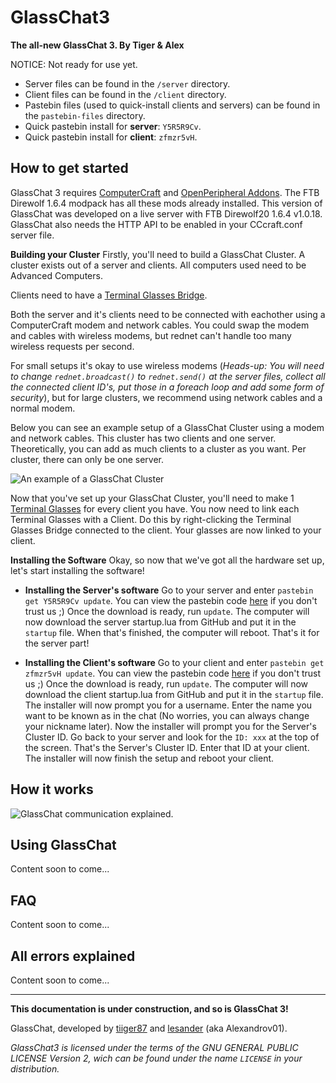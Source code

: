 GlassChat3
==========
**The all-new GlassChat 3. By Tiger & Alex**

NOTICE: Not ready for use yet.

- Server files can be found in the `/server` directory.
- Client files can be found in the `/client` directory.
- Pastebin files (used to quick-install clients and servers) can be found in the `pastebin-files` directory.
- Quick pastebin install for **server**: `Y5R5R9Cv`.
- Quick pastebin install for **client**: `zfmzr5vH`.

## How to get started ##
GlassChat 3 requires [ComputerCraft](http://computercraft.info) and [OpenPeripheral Addons](http://openmods.info/). 
The FTB Direwolf 1.6.4 modpack has all these mods already installed. This version of GlassChat was developed on a live server with FTB Direwolf20 1.6.4 v1.0.18. GlassChat also needs the HTTP API to be enabled in your CCcraft.conf  server file.

**Building your Cluster**
Firstly, you'll need to build a GlassChat Cluster. A cluster exists out of a server and clients. All computers used need to be Advanced Computers. 

Clients need to have a [Terminal Glasses Bridge](http://wiki.technicpack.net/Terminal_Glasses_Bridge). 

Both the server and it's clients need to be connected with eachother using a ComputerCraft modem and network cables. You could swap the modem and cables with wireless modems, but rednet can't handle too many wireless requests per second. 

For small setups it's okay to use wireless modems (*Heads-up: You will need to change `rednet.broadcast()` to `rednet.send()` at the server files, collect all the connected client ID's, put those in a foreach loop and add some form of security*), but for large clusters, we recommend using network cables and a normal modem.

Below you can see an example setup of a GlassChat Cluster using a modem and network cables. This cluster has two clients and one server. Theoretically, you can add as much clients to a cluster as you want. Per cluster, there can only be one server.

![An example of a GlassChat Cluster](http://assets.gingergaming.com/img/glasschat/setup.png)

Now that you've set up your GlassChat Cluster, you'll need to make 1 [Terminal Glasses](http://wiki.technicpack.net/Terminal_Glasses) for every client you have. You now need to link each Terminal Glasses with a Client. Do this by right-clicking the Terminal Glasses Bridge connected to the client. Your glasses are now linked to your client.

**Installing the Software**
Okay, so now that we've got all the hardware set up, let's start installing the software!

- **Installing the Server's software**
Go to your server and enter `pastebin get Y5R5R9Cv update`. You can view the pastebin code [here](http://pastebin.com/Y5R5R9Cv) if you don't trust us ;)
Once the download is ready, run `update`. The computer will now download the server startup.lua from GitHub and put it in the `startup` file. When that's finished, the computer will reboot. That's it for the server part!

- **Installing the Client's software**
Go to your client and enter `pastebin get zfmzr5vH update`. You can view the pastebin code [here](http://pastebin.com/zfmzr5vH) if you don't trust us ;)
Once the download is ready, run `update`. The computer will now download the client startup.lua from GitHub and put it in the `startup` file. The installer will now prompt you for a username. Enter the name you want to be known as in the chat (No worries, you can always change your nickname later). 
Now the installer will prompt you for the Server's Cluster ID. Go back to your server and look for the `ID: xxx` at the top of the screen. That's the Server's Cluster ID. Enter that ID at your client. The installer will now finish the setup and reboot your client.

## How it works ##
![GlassChat communication explained.](http://assets.gingergaming.com/img/glasschat/glasschat-explained.png)

## Using GlassChat ##
Content soon to come...

## FAQ ##
Content soon to come...

## All errors explained ##
Content soon to come...



----------
**This documentation is under construction, and so is GlassChat 3!**

GlassChat, developed by [tiiger87](http://github.com/tiiger87) and [lesander](http://github.com/lesander) (aka Alexandrov01).

*GlassChat3 is licensed under the terms of the GNU GENERAL PUBLIC LICENSE Version 2, wich can be found under the name `LICENSE` in your distribution.*
